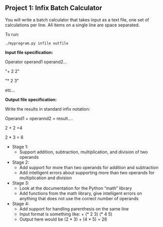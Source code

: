 ## Project 1: Infix Batch Calculator

You will write a batch calculator that takes input as a text file, one set of calculations per line. All items on a single line are space separated.

To run: 

    ./myprogram.py infile outfile

**Input file specification:**

Operator operand1 operand2…

"+ 2 2"

"* 2 3"

etc…

**Output file specification:**

Write the results in standard infix notation:

Operand1 + operannd2 = result….

2 + 2 =4

2 * 3 = 6

* Stage 1:
  * Support addition, subtraction, multiplication, and division of two operands
* Stage 2:
  * Add support for more than two operands for addition and subtraction
  * Add intelligent errors about supporting more than two operands for multiplication and division
* Stage 3:
  * Look at the documentation for the Python “math” library
  * Add functions from the math library, give intelligent errors on anything that does not use the correct number of operands
* Stage 4:
  * Add support for handling parenthesis on the same line
  * Input format is something like: + (* 2 3) (* 4 5)
  * Output here would be (2 * 3) + (4 * 5) = 26
